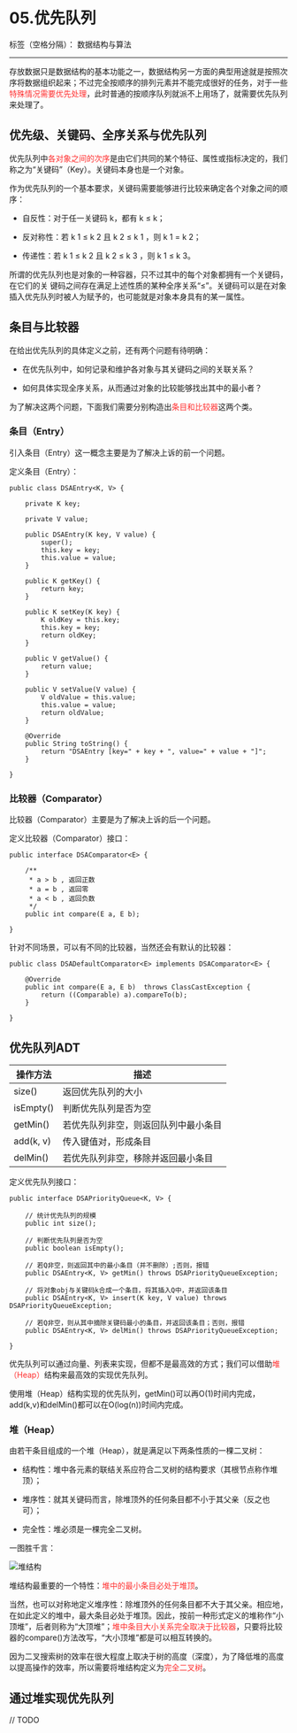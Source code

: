 ﻿# 05.优先队列

标签（空格分隔）： 数据结构与算法

---

存放数据只是数据结构的基本功能之一，数据结构另一方面的典型用途就是按照次序将数据组织起来；不过完全按顺序的排列元素并不能完成很好的任务，对于一些<font color="FF2D2D">特殊情况需要优先处理</font>，此时普通的按顺序队列就派不上用场了，就需要优先队列来处理了。

##  优先级、关键码、全序关系与优先队列

优先队列中<font color="FF2D2D">各对象之间的次序</font>是由它们共同的某个特征、属性或指标决定的，我们称之为“关键码”（Key）。关键码本身也是一个对象。

作为优先队列的一个基本要求，关键码需要能够进行比较来确定各个对象之间的顺序：

 - 自反性：对于任一关键码 k，都有 k ≤ k；

 - 反对称性：若 k 1 ≤ k 2 且 k 2 ≤ k 1 ，则 k 1 = k 2；

 - 传递性：若 k 1 ≤ k 2 且 k 2 ≤ k 3 ，则 k 1 ≤ k 3。

所谓的优先队列也是对象的一种容器，只不过其中的每个对象都拥有一个关键码，在它们的关
键码之间存在满足上述性质的某种全序关系“≤”。关键码可以是在对象插入优先队列时被人为赋予的，也可能就是对象本身具有的某一属性。

## 条目与比较器

在给出优先队列的具体定义之前，还有两个问题有待明确：

 - 在优先队列中，如何记录和维护各对象与其关键码之间的关联关系？

 - 如何具体实现全序关系，从而通过对象的比较能够找出其中的最小者？

为了解决这两个问题，下面我们需要分别构造出<font color="FF2D2D">条目和比较器</font>这两个类。

### 条目（Entry）

引入条目（Entry）这一概念主要是为了解决上诉的前一个问题。

定义条目（Entry）：

```
public class DSAEntry<K, V> {

	private K key;
	
	private V value;

	public DSAEntry(K key, V value) {
		super();
		this.key = key;
		this.value = value;
	}

	public K getKey() {
		return key;
	}

	public K setKey(K key) {
		K oldKey = this.key;
		this.key = key;
		return oldKey;
	}

	public V getValue() {
		return value;
	}

	public V setValue(V value) {
		V oldValue = this.value;
		this.value = value;
		return oldValue;
	}
	
	@Override
	public String toString() {
		return "DSAEntry [key=" + key + ", value=" + value + "]";
	}

}
```

### 比较器（Comparator）

比较器（Comparator）主要是为了解决上诉的后一个问题。

定义比较器（Comparator）接口：

```
public interface DSAComparator<E> {

	/**
	 * a > b , 返回正数
	 * a = b , 返回零
	 * a < b , 返回负数
	 */
	public int compare(E a, E b);

}
```

针对不同场景，可以有不同的比较器，当然还会有默认的比较器：

```
public class DSADefaultComparator<E> implements DSAComparator<E> {

	@Override
	public int compare(E a, E b)  throws ClassCastException {
		return ((Comparable) a).compareTo(b);
	}

}
```

## 优先队列ADT 

| 操作方法  | 描述                                 |
| --------- | ------------------------------------ |
| size()    | 返回优先队列的大小                   |
| isEmpty() | 判断优先队列是否为空                 |
| getMin()  | 若优先队列非空，则返回队列中最小条目 |
| add(k, v) | 传入键值对，形成条目                 |
| delMin()  | 若优先队列非空，移除并返回最小条目   |

定义优先队列接口：

```
public interface DSAPriorityQueue<K, V> {

	// 统计优先队列的规模
	public int size();

	// 判断优先队列是否为空
	public boolean isEmpty();

	// 若Q非空，则返回其中的最小条目（并不删除）;否则，报错
	public DSAEntry<K, V> getMin() throws DSAPriorityQueueException;

	// 将对象obj与关键码k合成一个条目，将其插入Q中，并返回该条目
	public DSAEntry<K, V> insert(K key, V value) throws DSAPriorityQueueException;

	// 若Q非空，则从其中摘除关键码最小的条目，并返回该条目；否则，报错
	public DSAEntry<K, V> delMin() throws DSAPriorityQueueException;

}
```

优先队列可以通过向量、列表来实现，但都不是最高效的方式；我们可以借助<font color="FF2D2D">堆（Heap）</font>结构来最高效的实现优先队列。

使用堆（Heap）结构实现的优先队列，getMin()可以再O(1)时间内完成，add(k,v)和delMin()都可以在O(log(n))时间内完成。

### 堆（Heap）

由若干条目组成的一个堆（Heap），就是满足以下两条性质的一棵二叉树：

 - 结构性：堆中各元素的联结关系应符合二叉树的结构要求（其根节点称作堆顶）；

 - 堆序性：就其关键码而言，除堆顶外的任何条目都不小于其父亲（反之也可）；

 - 完全性：堆必须是一棵完全二叉树。
 
一图胜千言：

![堆结构][1]

  [1]: https://img.alicdn.com/imgextra/i2/2462471552/TB27Ha4axvzQeBjSZFKXXXgXFXa_!!2462471552.png

堆结构最重要的一个特性：<font color="FF2D2D">堆中的最小条目必处于堆顶</font>。

当然，也可以对称地定义堆序性：除堆顶外的任何条目都不大于其父亲。相应地，在如此定义的堆中，最大条目必处于堆顶。因此，按前一种形式定义的堆称作“小顶堆”，后者则称为“大顶堆”；<font color="FF2D2D">堆中条目大小关系完全取决于比较器</font>，只要将比较器的compare()方法改写，“大小顶堆”都是可以相互转换的。

因为二叉搜索树的效率在很大程度上取决于树的高度（深度），为了降低堆的高度以提高操作的效率，所以需要将堆结构定义为<font color="FF2D2D">完全二叉树</font>。

## 通过堆实现优先队列

// TODO



